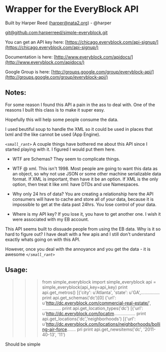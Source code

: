 Wrapper for the EveryBlock API
===============================

Built by Harper Reed (harper@nata2.org) - @harper

[git@github.com:harperreed/simple-everyblock.git](https://github.com/harperreed/simple-everyblock)

You can get an API key here: [https://chicago.everyblock.com/api-signup/](https://chicago.everyblock.com/api-signup/)

Documentation is here: [http://www.everyblock.com/apidocs/](http://www.everyblock.com/apidocs/)

Google Group is here: [http://groups.google.com/group/everyblock-api/](http://groups.google.com/group/everyblock-api/)

Notes:
-----

For some reason I found this API a pain in the ass to deal with. One of the reasons I built this class is to make it super easy. 

Hopefully this will help some people consume the data.

I used beutiful soup to handle the XML so it could be used in places that lxml and the like cannot be used (App Engine).

*`<small_rant>`*
A couple things have bothered me about this API since I started playing with it. I figured I would put them here. 

 * WTF are Schemas? They seem to complicate things.

 * WTF @ xml. This isn't 1998. Most people are going to want this data as an object, so why not use JSON or some other machine serializable data format. If XML is important, then have it be an option. If XML is the only option, then treat it like xml: have DTDs and use Namespaces. 

 * Why only 24 hrs of data? You are creating a relationship here the API consumers will have to cache and store all of *your* data, because it is impossible to get at the data past 24hrs. You lose control of your data.

 * Where is my API key? If you lose it, you have to get another one. I wish it were associated with my EB account. 

This API seems built to dissuade people from using the EB data. Why is it so hard to figure out? I have dealt with a few apis and I still don't understand exactly whats going on with this API.

However, once you deal with the annoyance and you get the data - it is awesome
*`</small_rant>`*

Usage:
------
  >>> from simple_everyblock import simple_everyblock
  >>> api = simple_everyblock(api_key=api_key)
  >>> print api.get_metros()
  [{'city': u'Atlanta', 'state': u'GA',...............
  >>> print api.get_schemas('dc')[0]
  {'url': u'http://dc.everyblock.com/commercial-real-estate/', ...............
  >>> print api.get_location_types('dc')
  [{'url': u'http://dc.everyblock.com/locatim.................
  >>> print api.get_locations('dc','neighborhoods')
  [{'url': u'http://dc.everyblock.com/locations/neighborhoods/bolling-air-force.......
  >>> pri print api.get_newsitems('dc', '2011-40-13', '11')

  Should be simple
